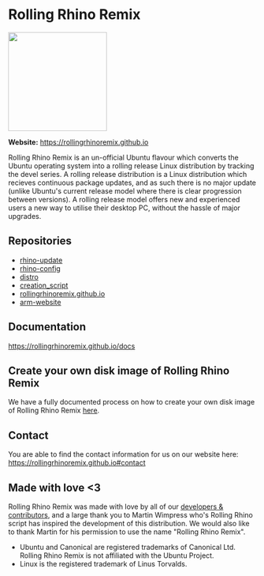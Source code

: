 # Rolling Rhino Remix

<img src="https://rollingrhinoremix.github.io/assets/images/favicon.png" width="200px" height="200px"/>

**Website:** https://rollingrhinoremix.github.io

Rolling Rhino Remix is an un-official Ubuntu flavour which converts the Ubuntu operating system into a rolling release Linux distribution by tracking the devel series. A rolling release distribution is a Linux distribution which recieves continuous package updates, and as such there is no major update (unlike Ubuntu's current release model where there is clear progression between versions). A rolling release model offers new and experienced users a new way to utilise their desktop PC, without the hassle of major upgrades.

## Repositories

- [rhino-update](https://github.com/rollingrhinoremix/rhino-update)
- [rhino-config](https://github.com/rollingrhinoremix/rhino-config)
- [distro](https://github.com/rollingrhinoremix/distro)
- [creation_script](https://github.com/rollingrhinoremix/creation_script)
- [rollingrhinoremix.github.io](https://github.com/rollingrhinoremix/rollingrhinoremix.github.io)
- [arm-website](https://github.com/rollingrhinoremix/arm-website)

## Documentation

https://rollingrhinoremix.github.io/docs

## Create your own disk image of Rolling Rhino Remix

We have a fully documented process on how to create your own disk image of Rolling Rhino Remix [here](https://rollingrhinoremix.github.io/docs-create).

## Contact

You are able to find the contact information for us on our website here: https://rollingrhinoremix.github.io#contact

## Made with love <3

Rolling Rhino Remix was made with love by all of our [developers & contributors](https://rollingrhinoremix.github.io/contributors.txt), and a large thank you to Martin Wimpress who's Rolling Rhino script has inspired the development of this distribution. We would also like to thank Martin for his permission to use the name "Rolling Rhino Remix".

- Ubuntu and Canonical are registered trademarks of Canonical Ltd. Rolling Rhino Remix is not affiliated with the Ubuntu Project.
- Linux is the registered trademark of Linus Torvalds.

